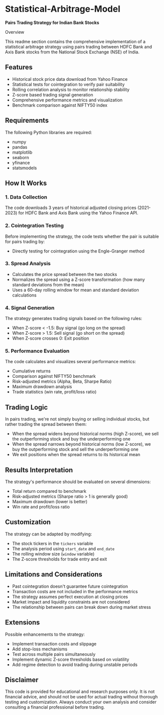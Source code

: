 # Statistical-Arbitrage-Model

**Pairs Trading Strategy for Indian Bank Stocks**

Overview

This readme section contains the comprehensive implementation of a statistical arbitrage strategy using pairs trading between HDFC Bank and Axis Bank stocks from the National Stock Exchange (NSE) of India.

## Features
- Historical stock price data download from Yahoo Finance
- Statistical tests for cointegration to verify pair suitability
- Rolling correlation analysis to monitor relationship stability
- Z-score based trading signal generation
- Comprehensive performance metrics and visualization
- Benchmark comparison against NIFTY50 index

## Requirements
The following Python libraries are required:
- numpy
- pandas
- matplotlib
- seaborn
- yfinance
-  statsmodels


## How It Works

### 1. Data Collection
The code downloads 3 years of historical adjusted closing prices (2021-2023) for HDFC Bank and Axis Bank using the Yahoo Finance API.

### 2. Cointegration Testing
Before implementing the strategy, the code tests whether the pair is suitable for pairs trading by:
- Directly testing for cointegration using the Engle-Granger method

### 3. Spread Analysis
- Calculates the price spread between the two stocks
- Normalizes the spread using a Z-score transformation (how many standard deviations from the mean)
- Uses a 60-day rolling window for mean and standard deviation calculations

### 4. Signal Generation
The strategy generates trading signals based on the following rules:
- When Z-score < -1.5: Buy signal (go long on the spread)
- When Z-score > 1.5: Sell signal (go short on the spread)
- When Z-score crosses 0: Exit position

### 5. Performance Evaluation
The code calculates and visualizes several performance metrics:
- Cumulative returns
- Comparison against NIFTY50 benchmark
- Risk-adjusted metrics (Alpha, Beta, Sharpe Ratio)
- Maximum drawdown analysis
- Trade statistics (win rate, profit/loss ratio)

## Trading Logic
In pairs trading, we're not simply buying or selling individual stocks, but rather trading the spread between them:
- When the spread widens beyond historical norms (high Z-score), we sell the outperforming stock and buy the underperforming one
- When the spread narrows beyond historical norms (low Z-score), we buy the outperforming stock and sell the underperforming one
- We exit positions when the spread returns to its historical mean

## Results Interpretation
The strategy's performance should be evaluated on several dimensions:
- Total return compared to benchmark
- Risk-adjusted metrics (Sharpe ratio > 1 is generally good)
- Maximum drawdown (lower is better)
- Win rate and profit/loss ratio

## Customization
The strategy can be adapted by modifying:
- The stock tickers in the `tickers` variable
- The analysis period using `start_date` and `end_date`
- The rolling window size (`window` variable)
- The Z-score thresholds for trade entry and exit

## Limitations and Considerations
- Past cointegration doesn't guarantee future cointegration
- Transaction costs are not included in the performance metrics
- The strategy assumes perfect execution at closing prices
- Market impact and liquidity constraints are not considered
- The relationship between pairs can break down during market stress

## Extensions
Possible enhancements to the strategy:
- Implement transaction costs and slippage
- Add stop-loss mechanisms
- Test across multiple pairs simultaneously
- Implement dynamic Z-score thresholds based on volatility
- Add regime detection to avoid trading during unstable periods

## Disclaimer
This code is provided for educational and research purposes only. It is not financial advice, and should not be used for actual trading without thorough testing and customization. Always conduct your own analysis and consider consulting a financial professional before trading.
